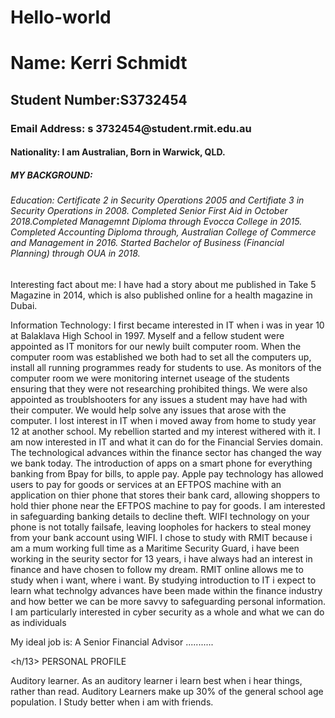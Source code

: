 # Hello-world

<h1>Name: Kerri Schmidt</h1>
  <h2>Student Number:S3732454 </h2>
  <h3>Email Address: s 3732454@student.rmit.edu.au </h3> 
  <h4>Nationality: I am Australian, Born in Warwick, QLD.</h4>

<h5>MY BACKGROUND:
    <h6>Education: Certificate 2 in Security Operations 2005 and Certifiate 3 in Security Operations in 2008. Completed Senior First Aid in October 2018.Completed Managemnt Diploma through Evocca College in 2015. Completed Accounting Diploma through, Australian College of Commerce and Management in 2016. Started Bachelor of Business (Financial Planning) through OUA in 2018. </h6>
  
<h7>Interesting fact about me:</h7>
  <h8>I have had a story about me published in Take 5 Magazine in 2014, which is also published online for a health magazine in Dubai.</h8>
  
<h9>  Information Technology:</h9> 
<h10>I first became interested in IT when i was in year 10 at Balaklava High School in 1997. Myself and a fellow student were appointed as IT monitors for our newly built computer room. When the computer room was established we both had to set all the computers up, install all running programmes ready for students to use. As monitors of the computer room we were monitoring internet useage of the students ensuring that they were not researching prohibited things. We were also appointed as troublshooters for any issues a student may have had with their computer. We would help solve any issues that arose with the computer. I lost interest in IT when i moved away from home to study year 12 at another school. My rebellion started and my interest withered with it.</h10>
  <h11>I am now interested in IT and what it can do for the Financial Servies domain. The technological advances within the finance sector has changed the way we bank today. The introduction of apps on a smart phone for everything banking from Bpay for bills, to apple pay. Apple pay technology has allowed users to pay for goods or services at an EFTPOS machine with an application on thier phone that stores their bank card, allowing shoppers to hold thier phone near the EFTPOS machine to pay for goods. I am interested in safeguarding banking details to decline theft. WIFI technology on your phone is not totally failsafe, leaving loopholes for hackers to steal money from your bank account using WIFI.</h11> 
  <h12>I chose to study with RMIT because i am a mum working full time as a Maritime Security Guard, i have been working in the seurity sector for 13 years, i have always had an interest in finance and have chosen to follow my dream. RMIT online allows me to study when i want, where i want. 
  <h13> By studying introduction to IT i expect to learn what technolgy advances have been made within the finance industry and how better we can be more savvy to safeguarding personal information. I am particularly interested in cyber security as a whole and what we can do as individuals 
  
  
<h14>My ideal job is: A Senior Financial Advisor ........... 









<h/13>
<h14> PERSONAL PROFILE </h14>

<h15>Auditory learner.</h15>
<h16> As an auditory learner i learn best when i hear things, rather than read. Auditory Learners make up 30% of the general school age population. I Study better when i am with friends.</h16>
 


